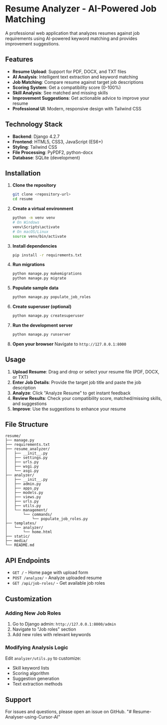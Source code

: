 # Resume Analyzer - AI-Powered Job Matching

A professional web application that analyzes resumes against job requirements using AI-powered keyword matching and provides improvement suggestions.

## Features

- **Resume Upload**: Support for PDF, DOCX, and TXT files
- **AI Analysis**: Intelligent text extraction and keyword matching
- **Job Matching**: Compare resume against target job descriptions
- **Scoring System**: Get a compatibility score (0-100%)
- **Skill Analysis**: See matched and missing skills
- **Improvement Suggestions**: Get actionable advice to improve your resume
- **Professional UI**: Modern, responsive design with Tailwind CSS

## Technology Stack

- **Backend**: Django 4.2.7
- **Frontend**: HTML5, CSS3, JavaScript (ES6+)
- **Styling**: Tailwind CSS
- **File Processing**: PyPDF2, python-docx
- **Database**: SQLite (development)

## Installation

1. **Clone the repository**
   ```bash
   git clone <repository-url>
   cd resume
   ```

2. **Create a virtual environment**
   ```bash
   python -m venv venv
   # On Windows
   venv\Scripts\activate
   # On macOS/Linux
   source venv/bin/activate
   ```

3. **Install dependencies**
   ```bash
   pip install -r requirements.txt
   ```

4. **Run migrations**
   ```bash
   python manage.py makemigrations
   python manage.py migrate
   ```

5. **Populate sample data**
   ```bash
   python manage.py populate_job_roles
   ```

6. **Create superuser (optional)**
   ```bash
   python manage.py createsuperuser
   ```

7. **Run the development server**
   ```bash
   python manage.py runserver
   ```

8. **Open your browser**
   Navigate to `http://127.0.0.1:8000`

## Usage

1. **Upload Resume**: Drag and drop or select your resume file (PDF, DOCX, or TXT)
2. **Enter Job Details**: Provide the target job title and paste the job description
3. **Analyze**: Click "Analyze Resume" to get instant feedback
4. **Review Results**: Check your compatibility score, matched/missing skills, and suggestions
5. **Improve**: Use the suggestions to enhance your resume

## File Structure

```
resume/
├── manage.py
├── requirements.txt
├── resume_analyzer/
│   ├── __init__.py
│   ├── settings.py
│   ├── urls.py
│   ├── wsgi.py
│   └── asgi.py
├── analyzer/
│   ├── __init__.py
│   ├── admin.py
│   ├── apps.py
│   ├── models.py
│   ├── views.py
│   ├── urls.py
│   ├── utils.py
│   └── management/
│       └── commands/
│           └── populate_job_roles.py
├── templates/
│   └── analyzer/
│       └── home.html
├── static/
├── media/
└── README.md
```

## API Endpoints

- `GET /` - Home page with upload form
- `POST /analyze/` - Analyze uploaded resume
- `GET /api/job-roles/` - Get available job roles

## Customization

### Adding New Job Roles
1. Go to Django admin: `http://127.0.0.1:8000/admin`
2. Navigate to "Job roles" section
3. Add new roles with relevant keywords

### Modifying Analysis Logic
Edit `analyzer/utils.py` to customize:
- Skill keyword lists
- Scoring algorithm
- Suggestion generation
- Text extraction methods



## Support

For issues and questions, please open an issue on GitHub.
"# Resume-Analyser-using-Cursor-AI" 
